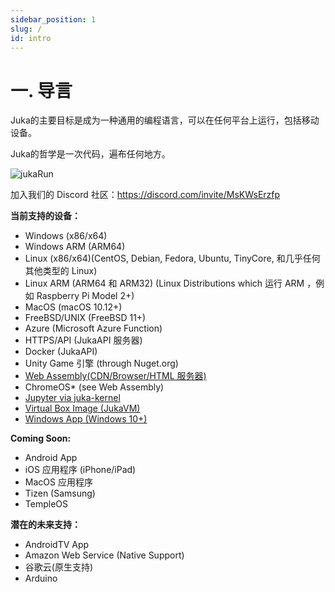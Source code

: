 ```yaml
---
sidebar_position: 1
slug: /
id: intro
---
```


# 一. 导言

Juka的主要目标是成为一种通用的编程语言，可以在任何平台上运行，包括移动设备。

Juka的哲学是一次代码，遍布任何地方。

![jukaRun](/img/latestjuka.png)

加入我们的 Discord 社区：https://discord.com/invite/MsKWsErzfp

__当前支持的设备：__
- Windows (x86/x64)
- Windows ARM (ARM64)
- Linux (x86/x64)(CentOS, Debian, Fedora, Ubuntu, TinyCore, 和几乎任何其他类型的 Linux)
- Linux ARM (ARM64 和 ARM32) (Linux Distributions which 运行 ARM ，例如 Raspberry Pi Model 2+)
- MacOS (macOS 10.12+)
- FreeBSD/UNIX (FreeBSD 11+)
- Azure (Microsoft Azure Function)
- HTTPS/API (JukaAPI 服务器)
- Docker (JukaAPI)
- Unity Game 引擎 (through Nuget.org)
- [Web Assembly(CDN/Browser/HTML 服务器)](https://github.com/jukaLang/juka-webassembly)
- ChromeOS* (see Web Assembly)
- [Jupyter via juka-kernel](https://github.com/jukaLang/juka-kernel)
- [Virtual Box Image (JukaVM)](https://github.com/jukaLang/jukaVM)
- [Windows App (Windows 10+)](https://github.com/jukaLang/JukaApp)

**__Coming Soon:__**
- Android App
- iOS 应用程序 (iPhone/iPad)
- MacOS 应用程序
- Tizen (Samsung)
- TempleOS

__潜在的未来支持：__
- AndroidTV App
- Amazon Web Service (Native Support)
- 谷歌云(原生支持)
- Arduino



